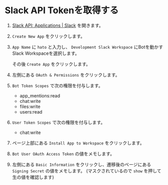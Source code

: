 # Slack API Tokenを取得する

1. [Slack API: Applications | Slack](https://api.slack.com/apps) を開きます。

1. `Create New App` をクリックします。

1. `App Name` に `hato` と入力し、 `Development Slack Workspace` にBotを動かすSlack Workspaceを選択します。

   その後 `Create App` をクリックします。

1. 左側にある `OAuth & Permissions` をクリックします。

1. `Bot Token Scopes` で次の権限を付与します。

   - app_mentions:read
   - chat:write
   - files:write
   - users:read

1. `User Token Scopes` で次の権限を付与します。

   - chat:write

1. ページ上部にある `Install App to Workspace` をクリックします。

1. `Bot User OAuth Access Token` の値をメモします。

1. 左側にある `Basic Information` をクリックし、遷移後のページにある `Signing Secret` の値をメモします。
   (マスクされているので `show` を押して生の値を確認します)
